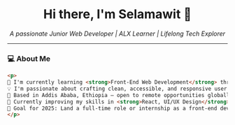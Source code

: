 <h1 align="center">Hi there, I'm Selamawit 👋</h1>
<p align="center">
  <em>A passionate Junior Web Developer | ALX Learner | Lifelong Tech Explorer</em>
</p>

---

### 💻 About Me

```html
<p>
🚀 I'm currently learning <strong>Front-End Web Development</strong> through the <a href="https://www.alxafrica.com">ALX Program</a>, where I'm building strong foundations in HTML, CSS, JavaScript, and React.<br><br>
💡 I'm passionate about crafting clean, accessible, and responsive user interfaces.<br>
📍 Based in Addis Ababa, Ethiopia — open to remote opportunities globally!<br>
🌱 Currently improving my skills in <strong>React, UI/UX Design</strong>, and <strong>GitHub Workflows</strong>.<br>
🎯 Goal for 2025: Land a full-time role or internship as a front-end developer.<br>
</p>
